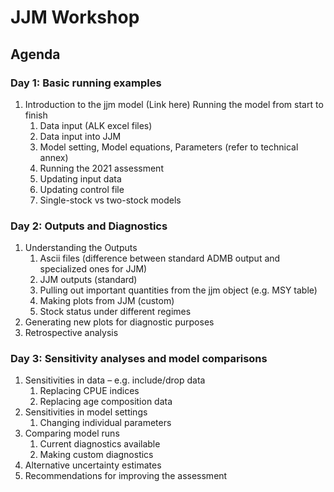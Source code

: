 # JJM Workshop

## Agenda
### Day 1: Basic running examples
1. Introduction to the jjm model (Link here)
Running the model from start to finish
    1. Data input (ALK excel files)
    1. Data input into JJM
    1. Model setting, Model equations, Parameters (refer to technical annex)
    1. Running the 2021 assessment
    1. Updating input data
    1. Updating control file
    1. Single-stock vs two-stock models

### Day 2: Outputs and Diagnostics
1. Understanding the Outputs
    1. Ascii files (difference between standard ADMB output and specialized ones for JJM)
    1. JJM outputs (standard) 
    1. Pulling out important quantities from the jjm object (e.g. MSY table)
    1. Making plots from JJM (custom)
    1. Stock status under different regimes
1. Generating new plots for diagnostic purposes
1. Retrospective analysis

### Day 3: Sensitivity analyses and model comparisons
1. Sensitivities in data – e.g. include/drop data 
    1. Replacing CPUE indices
    1. Replacing age composition data
1. Sensitivities in model settings
    1. Changing individual parameters
1. Comparing model runs
    1. Current diagnostics available
    1. Making custom diagnostics
1. Alternative uncertainty estimates
1. Recommendations for improving the assessment 
